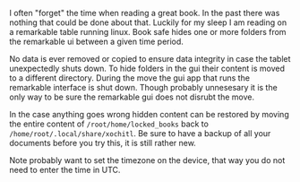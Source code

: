 I often "forget" the time when reading a great book. In the past there was nothing that could be
done about that. Luckily for my sleep I am reading on a remarkable table running linux. Book safe hides one or more folders from the remarkable ui between a given time period.

No data is ever removed or copied to ensure data integrity in case the tablet unexpectedly shuts down. To hide folders in the gui their content is moved to a different directory. During the move the gui app that runs the remarkable interface is shut down. Though probably unnesesary it is the only way to be sure the remarkable gui does not disrubt the move.

In the case anything goes wrong hidden content can be restored by moving the entire content of `/root/home/locked_books` back to `/home/root/.local/share/xochitl`. Be sure to have a backup of all your documents before you try this, it is still rather new.

Note probably want to set the timezone on the device, that way you do not need to enter the time in
UTC.

